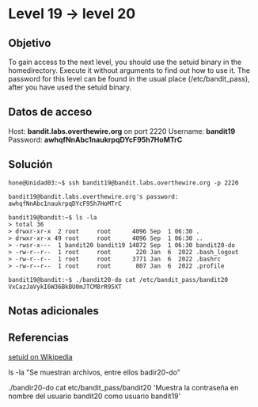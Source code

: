 # Level 19 -> level 20

## Objetivo
To gain access to the next level, you should use the setuid binary in the homedirectory. Execute it without arguments to find out how to use it. The password for this level can be found in the usual place (/etc/bandit_pass), after you have used the setuid binary.

## Datos de acceso
Host: **bandit.labs.overthewire.org** on port 2220
Username: **bandit19**
Password: **awhqfNnAbc1naukrpqDYcF95h7HoMTrC**

## Solución
```properties
hone@Unidad03:~$ ssh bandit19@bandit.labs.overthewire.org -p 2220
```

```
bandit19@bandit.labs.overthewire.org's password: awhqfNnAbc1naukrpqDYcF95h7HoMTrC 
```

```properties
bandit19@bandit:~$ ls -la
> total 36
> drwxr-xr-x  2 root     root      4096 Sep  1 06:30 .
> drwxr-xr-x 49 root     root      4096 Sep  1 06:30 ..
> -rwsr-x---  1 bandit20 bandit19 14872 Sep  1 06:30 bandit20-do
> -rw-r--r--  1 root     root       220 Jan  6  2022 .bash_logout
> -rw-r--r--  1 root     root      3771 Jan  6  2022 .bashrc
> -rw-r--r--  1 root     root       807 Jan  6  2022 .profile
```

```properties
bandit19@bandit:~$ ./bandit20-do cat /etc/bandit_pass/bandit20
VxCazJaVykI6W36BkBU0mJTCM8rR95XT
```



## Notas adicionales
## Referencias
[setuid on Wikipedia](https://en.wikipedia.org/wiki/Setuid)

ls -la
"Se muestran archivos, entre ellos badir20-do"

./bandir20-do cat etc/bandit_pass/bandit20
'Muestra la contraseña en nombre del usuario bandit20 como usuario bandit19'


